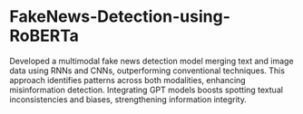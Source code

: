 # FakeNews-Detection-using-RoBERTa
Developed a multimodal fake news detection model merging text and image data using RNNs and CNNs, outperforming conventional techniques. This approach identifies patterns across both modalities, enhancing misinformation detection. Integrating GPT models boosts spotting textual inconsistencies and biases, strengthening information integrity.
